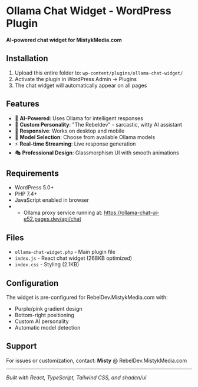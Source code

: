 # Ollama Chat Widget - WordPress Plugin

**AI-powered chat widget for MistykMedia.com**

## Installation

1. Upload this entire folder to: `wp-content/plugins/ollama-chat-widget/`
2. Activate the plugin in WordPress Admin → Plugins
3. The chat widget will automatically appear on all pages

## Features

- 🤖 **AI-Powered**: Uses Ollama for intelligent responses
- 🎨 **Custom Personality**: "The Rebeldev" - sarcastic, witty AI assistant
- 📱 **Responsive**: Works on desktop and mobile
- 🔄 **Model Selection**: Choose from available Ollama models
- ⚡ **Real-time Streaming**: Live response generation
- 🎭 **Professional Design**: Glassmorphism UI with smooth animations

## Requirements

- WordPress 5.0+
- PHP 7.4+
- JavaScript enabled in browser
- - Ollama proxy service running at: https://ollama-chat-ui-e52.pages.dev/api/chat

## Files

- `ollama-chat-widget.php` - Main plugin file
- `index.js` - React chat widget (268KB optimized)
- `index.css` - Styling (2.1KB)

## Configuration

The widget is pre-configured for RebelDev.MistykMedia.com with:
- Purple/pink gradient design
- Bottom-right positioning
- Custom AI personality
- Automatic model detection

## Support

For issues or customization, contact: **Misty** @ RebelDev.MistykMedia.com

---

*Built with React, TypeScript, Tailwind CSS, and shadcn/ui*
